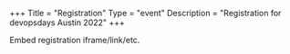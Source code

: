 +++
Title = "Registration"
Type = "event"
Description = "Registration for devopsdays Austin 2022"
+++

<div style="width:100%; text-align:left;">

Embed registration iframe/link/etc.
</div></div>
</div>
